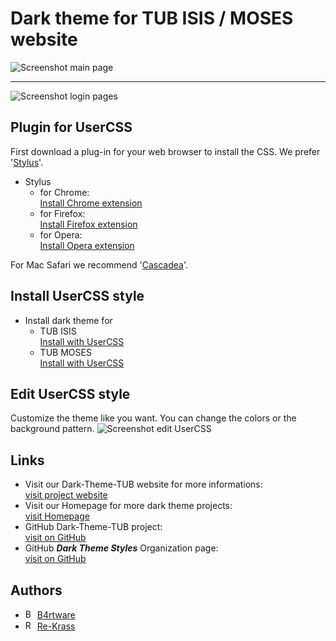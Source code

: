 # Dark theme for TUB ISIS / MOSES website

<img src="https://raw.githubusercontent.com/dark-theme-styles/Dark-Theme-TUB/Screenshots_ISIS/ISIS_Screenshot_1.png" target="_blank" alt="Screenshot main page"/>

-----

<img src="https://raw.githubusercontent.com/dark-theme-styles/Dark-Theme-TUB/Screenshots_ISIS/ISIS_Screenshot_2-3.png" target="_blank" alt="Screenshot login pages"/>

## Plugin for UserCSS
First download a plug-in for your web browser to install the CSS. We prefer '[Stylus](https://github.com/openstyles/stylus)'. <br>
- Stylus <br>
  - for Chrome: <br>
[Install Chrome extension](https://chrome.google.com/webstore/detail/stylus/clngdbkpkpeebahjckkjfobafhncgmne) <br>
  - for Firefox: <br>
[Install Firefox extension](https://addons.mozilla.org/firefox/addon/styl-us/) <br>
  - for Opera: <br>
[Install Opera extension](https://addons.opera.com/extensions/details/stylus/) <br>

For Mac Safari we recommend '[Cascadea](https://cascadea.app/)'.

## Install UserCSS style
- Install dark theme for 
  - TUB ISIS <br>
  [Install with UserCSS](https://raw.githubusercontent.com/Re-Krass/Dark-Theme-ISIS-TUB/master/dark-theme-isis-tub.user.css)
  - TUB MOSES <br>
  [Install with UserCSS](https://raw.githubusercontent.com/Re-Krass/Dark-Theme-ISIS-TUB/master/dark-theme-moses-tub.user.css)

## Edit UserCSS style
Customize the theme like you want. You can change the colors or the background pattern.
<img src="https://raw.githubusercontent.com/dark-theme-styles/Dark-Theme-TUB/master/images/Screenshot_UserCSS/Screenshot_UserCSS_settings.png" target="_blank" alt="Screenshot edit UserCSS"/>

## Links
- Visit our Dark-Theme-TUB website for more informations: <br>
[visit project website](https://dark-theme-styles.github.io/Dark-Theme-TUB) <br>
- Visit our Homepage for more dark theme projects: <br>
[visit Homepage](https://dark-theme-styles.github.io) <br>
- GitHub Dark-Theme-TUB project: <br>
[visit on GitHub](https://github.com/dark-theme-styles/Dark-Theme-TUB) 
- GitHub _**Dark Theme Styles**_ Organization page: <br>
[visit on GitHub](https://github.com/dark-theme-styles) 

## Authors 
- <img src="https://avatars1.githubusercontent.com/u/34386047" height="15" alt="B4rtware profile picture" target="_blank"> [B4rtware](https://github.com/B4rtware) <br>
- <img src="https://avatars1.githubusercontent.com/u/38668040" height="15" alt="Re-Krass profile picture" target="_blank"> [Re-Krass](https://github.com/Re-Krass)
